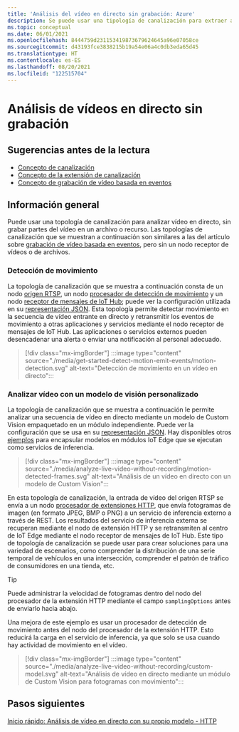 ```yaml
---
title: 'Análisis del vídeo en directo sin grabación: Azure'
description: Se puede usar una tipología de canalización para extraer análisis a partir de una secuencia de vídeo en directo sin tener que grabarlo en el borde ni en la nube. En este artículo se describe este concepto.
ms.topic: conceptual
ms.date: 06/01/2021
ms.openlocfilehash: 8444759d231153419873679624645a96e07058ce
ms.sourcegitcommit: d43193fce3838215b19a54e06a4c0db3eda65d45
ms.translationtype: HT
ms.contentlocale: es-ES
ms.lasthandoff: 08/20/2021
ms.locfileid: "122515704"
---
```

# <a name="analyzing-live-videos-without-recording"></a>Análisis de vídeos en directo sin grabación

## <a name="suggested-pre-reading"></a>Sugerencias antes de la lectura 

* [Concepto de canalización](pipeline.md)
* [Concepto de la extensión de canalización](pipeline-extension.md)
* [Concepto de grabación de vídeo basada en eventos](event-based-video-recording-concept.md)

## <a name="overview"></a>Información general  

Puede usar una topología de canalización para analizar vídeo en directo, sin grabar partes del vídeo en un archivo o recurso. Las topologías de canalización que se muestran a continuación son similares a las del artículo sobre [grabación de vídeo basada en eventos](event-based-video-recording-concept.md), pero sin un nodo receptor de vídeos o de archivos.

### <a name="motion-detection"></a>Detección de movimiento

La topología de canalización que se muestra a continuación consta de un nodo [origen RTSP](pipeline.md#rtsp-source), un nodo [procesador de detección de movimiento](pipeline.md#motion-detection-processor) y un nodo [receptor de mensajes de IoT Hub](pipeline.md#iot-hub-message-sink); puede ver la configuración utilizada en su [representación JSON](https://github.com/Azure/video-analyzer/blob/main/pipelines/live/topologies/motion-detection/topology.json). Esta topología permite detectar movimiento en la secuencia de vídeo entrante en directo y retransmitir los eventos de movimiento a otras aplicaciones y servicios mediante el nodo receptor de mensajes de IoT Hub. Las aplicaciones o servicios externos pueden desencadenar una alerta o enviar una notificación al personal adecuado.

> [!div class="mx-imgBorder"]
> :::image type="content" source="./media/get-started-detect-motion-emit-events/motion-detection.svg" alt-text="Detección de movimiento en un vídeo en directo":::

### <a name="analyzing-video-using-a-custom-vision-model"></a>Analizar vídeo con un modelo de visión personalizado 

La topología de canalización que se muestra a continuación le permite analizar una secuencia de vídeo en directo mediante un modelo de Custom Vision empaquetado en un módulo independiente. Puede ver la configuración que se usa en su [representación JSON](https://github.com/Azure/video-analyzer/blob/main/pipelines/live/topologies/httpExtension/topology.json). Hay disponibles otros [ejemplos](https://github.com/Azure/video-analyzer/tree/main/edge-modules/extensions) para encapsular modelos en módulos IoT Edge que se ejecutan como servicios de inferencia.

> [!div class="mx-imgBorder"]
> :::image type="content" source="./media/analyze-live-video-without-recording/motion-detected-frames.svg" alt-text="Análisis de un vídeo en directo con un modelo de Custom Vision":::

En esta topología de canalización, la entrada de vídeo del origen RTSP se envía a un nodo [procesador de extensiones HTTP](pipeline.md#http-extension-processor), que envía fotogramas de imagen (en formato JPEG, BMP o PNG) a un servicio de inferencia externo a través de REST. Los resultados del servicio de inferencia externa se recuperan mediante el nodo de extensión HTTP y se retransmiten al centro de IoT Edge mediante el nodo receptor de mensajes de IoT Hub. Este tipo de topología de canalización se puede usar para crear soluciones para una variedad de escenarios, como comprender la distribución de una serie temporal de vehículos en una intersección, comprender el patrón de tráfico de consumidores en una tienda, etc.

>[!TIP]
> Puede administrar la velocidad de fotogramas dentro del nodo del procesador de la extensión HTTP mediante el campo `samplingOptions` antes de enviarlo hacia abajo.

Una mejora de este ejemplo es usar un procesador de detección de movimiento antes del nodo del procesador de la extensión HTTP. Esto reducirá la carga en el servicio de inferencia, ya que solo se usa cuando hay actividad de movimiento en el vídeo.

> [!div class="mx-imgBorder"]
> :::image type="content" source="./media/analyze-live-video-without-recording/custom-model.svg" alt-text="Análisis de vídeo en directo mediante un módulo de Custom Vision para fotogramas con movimiento":::

## <a name="next-steps"></a>Pasos siguientes

[Inicio rápido: Análisis de vídeo en directo con su propio modelo - HTTP](analyze-live-video-use-your-model-http.md)
